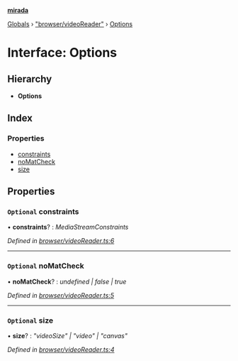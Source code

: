 **[mirada](../README.md)**

[Globals](../README.md) › ["browser/videoReader"](../modules/_browser_videoreader_.md) › [Options](_browser_videoreader_.options.md)

# Interface: Options

## Hierarchy

* **Options**

## Index

### Properties

* [constraints](_browser_videoreader_.options.md#optional-constraints)
* [noMatCheck](_browser_videoreader_.options.md#optional-nomatcheck)
* [size](_browser_videoreader_.options.md#optional-size)

## Properties

### `Optional` constraints

• **constraints**? : *MediaStreamConstraints*

*Defined in [browser/videoReader.ts:6](https://github.com/cancerberoSgx/mirada/blob/cd60774/mirada/src/browser/videoReader.ts#L6)*

___

### `Optional` noMatCheck

• **noMatCheck**? : *undefined | false | true*

*Defined in [browser/videoReader.ts:5](https://github.com/cancerberoSgx/mirada/blob/cd60774/mirada/src/browser/videoReader.ts#L5)*

___

### `Optional` size

• **size**? : *"videoSize" | "video" | "canvas"*

*Defined in [browser/videoReader.ts:4](https://github.com/cancerberoSgx/mirada/blob/cd60774/mirada/src/browser/videoReader.ts#L4)*